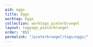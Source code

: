 ```yaml
---
pid: eggs
title: Eggs
worktag: Eggs
collection: worktags_pieterbruegel
layout: tagpage_pieterbruegel
order: '051'
permalink: "/pieterbruegel/tags/eggs/"
---
```

